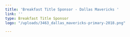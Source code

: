 ```yaml
---
title: 'Breakfast Title Sponsor - Dallas Mavericks '
link: ''
type: Breakfast Title Sponsor
logo: "/uploads/3463_dallas_mavericks-primary-2018.png"

---
```

